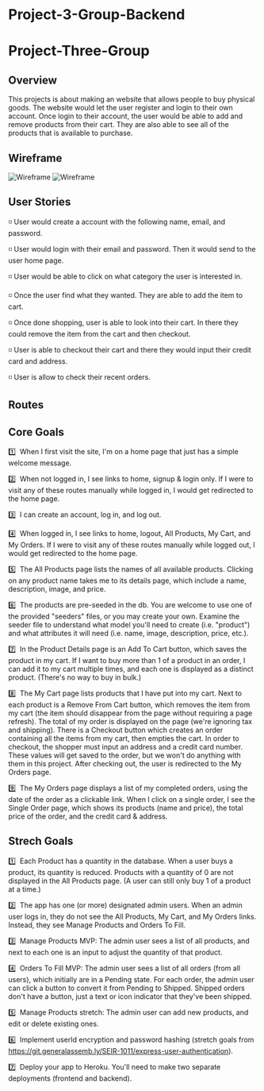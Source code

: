 # Project-3-Group-Backend

# Project-Three-Group

## Overview

This projects is about making an website that allows people to buy physical goods. The website would let the user register and login to their own account. Once login to their account, the user would be able to add and remove products from their cart. They are also able to see all of the products that is available to purchase. 

## Wireframe

![Wireframe](./images/erd.png)
![Wireframe](./images/wireframe.png)

## User Stories

:white_medium_small_square: User would create a account with the following name, email, and password.

:white_medium_small_square: User would login with their email and password. Then it would send to the user home page. 

:white_medium_small_square: User would be able to click on what category the user is interested in. 

:white_medium_small_square: Once the user find what they wanted. They are able to add the item to cart. 

:white_medium_small_square: Once done shopping, user is able to look into their cart. In there they could remove the item from the cart and then checkout. 

:white_medium_small_square: User is able to checkout their cart and there they would input their credit card and address. 

:white_medium_small_square: User is allow to check their recent orders.

## Routes 

## Core Goals 

:one:&nbsp; When I first visit the site, I'm on a home page that just has a simple welcome message.

:two:&nbsp; When not logged in, I see links to home, signup & login only. If I were to visit any of these routes manually while logged in, I would get redirected to the home page.

:three:&nbsp; I can create an account, log in, and log out.

:four:&nbsp; When logged in, I see links to home, logout, All Products, My Cart, and My Orders. If I were to visit any of these routes manually while logged out, I would get redirected to the home page.

:five:&nbsp; The All Products page lists the names of all available products. Clicking on any product name takes me to its details page, which include a name, description, image, and price.

:six:&nbsp; The products are pre-seeded in the db. You are welcome to use one of the provided "seeders" files, or you may create your own. Examine the seeder file to understand what model you'll need to create (i.e. "product") and what attributes it will need (i.e. name, image, description, price, etc.).

:seven:&nbsp; In the Product Details page is an Add To Cart button, which saves the product in my cart. If I want to buy more than 1 of a product in an order, I can add it to my cart multiple times, and each one is displayed as a distinct product. (There's no way to buy in bulk.)

:eight:&nbsp; The My Cart page lists products that I have put into my cart. Next to each product is a Remove From Cart button, which removes the item from my cart (the item should disappear from the page without requiring a page refresh). The total of my order is displayed on the page (we're ignoring tax and shipping). There is a Checkout button which creates an order containing all the items from my cart, then empties the cart. In order to checkout, the shopper must input an address and a credit card number. These values will get saved to the order, but we won't do anything with them in this project. After checking out, the user is redirected to the My Orders page.

:nine:&nbsp; The My Orders page displays a list of my completed orders, using the date of the order as a clickable link. When I click on a single order, I see the Single Order page, which shows its products (name and price), the total price of the order, and the credit card & address.

## Strech Goals

:one:&nbsp; Each Product has a quantity in the database. When a user buys a product, its quantity is reduced. Products with a quantity of 0 are not displayed in the All Products page. (A user can still only buy 1 of a product at a time.)

:two:&nbsp; The app has one (or more) designated admin users. When an admin user logs in, they do not see the All Products, My Cart, and My Orders links. Instead, they see Manage Products and Orders To Fill.

:three:&nbsp; Manage Products MVP: The admin user sees a list of all products, and next to each one is an input to adjust the quantity of that product.

:four:&nbsp; Orders To Fill MVP: The admin user sees a list of all orders (from all users), which initially are in a Pending state. For each order, the admin user can click a button to convert it from Pending to Shipped. Shipped orders don't have a button, just a text or icon indicator that they've been shipped.

:five:&nbsp; Manage Products stretch: The admin user can add new products, and edit or delete existing ones.

:six:&nbsp; Implement userId encryption and password hashing (stretch goals from https://git.generalassemb.ly/SEIR-1011/express-user-authentication).

:seven:&nbsp; Deploy your app to Heroku. You'll need to make two separate deployments (frontend and backend).
